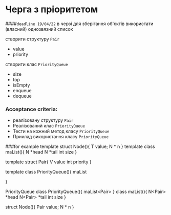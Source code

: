 # Черга з пріоритетом
####`deadline 19/04/22`
в черзі для зберігання об'єктів використати (власний) однозвязний список

створити структуру `Pair`
 - value 
 - priority

створити клас `PriorityQueue`
 - size
 - top
 - isEmpty
 - enqueue
 - dequeue

### Acceptance criteria:
- реалізовану структуру `Pair`
- Реалізований клас `PriorityQueue`
- Тести на кожний метод класу `PriorityQueue`
- Приклад використання класу `PriorityQueue`




###for example
template <typename T>
struct Node(){
    T value;
    N * n
}
template <typename E>
class maList(){
    N<E> *head
    N<E> *tail
    int size
}


template <typename V>
struct Pair{
    V value
    int priority
}

template <typename P>
class PriorityQueue(){
    maList<P>
}

PriorityQueue<int>
class PriorityQueue(){
    maList<Pair<int>>
}
class maList(){
    N<Pair<int>> *head
    N<Pair<int>> *tail
    int size
}

struct Node(){
    Pair<int> value;
    N * n
}